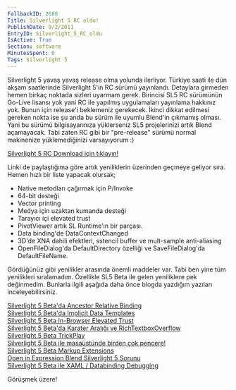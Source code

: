 ```yaml
---
FallbackID: 2680
Title: Silverlight 5 RC oldu!
PublishDate: 9/2/2011
EntryID: Silverlight_5_RC_oldu
IsActive: True
Section: software
MinutesSpent: 0
Tags: Silverlight 5
---
```

Silverlight 5 yavaş yavaş release olma yolunda ilerliyor. Türkiye saati
ile dün akşam saatlerinde Silverlight 5'in RC sürümü yayınlandı.
Detaylara girmeden hemen birkaç noktada sizleri uyarmam gerek. Birincisi
SL5 RC sürümünün Go-Live lisansı yok yani RC ile yapılmış uygulamaları
yayınlama hakkınız yok. Bunun için release'i beklemeniz gerekecek.
İkinci dikkat edilmesi gereken nokta ise şu anda bu sürüm ile uyumlu
Blend'in çıkmamış olması. Yani bu sürümü bilgisayarınıza yüklerseniz SL5
projelerinizi artık Blend açamayacak. Tabi zaten RC gibi bir
"pre-release" sürümü normal makinenize yüklemediğinizi varsayıyorum :)

[Silverlight 5 RC Download için
tıklayın!](http://www.silverlight.net/downloads)

Linki de paylaştığıma göre artık yeniliklerin üzerinden geçmeye geliyor
sıra. Hemen hızlı bir liste yapacak olursak;

-   Native metodları çağırmak için P/Invoke
-   64-bit desteği
-   Vector printing
-   Medya için uzaktan kumanda desteği
-   Tarayıcı içi elevated trust
-   PivotViewer artık SL Runtime'ın bir parçası.
-   Data binding'de DataContextChanged
-   3D'de XNA dahili efektleri, sstencil buffer ve mult-sample
    anti-aliasing
-   OpenFileDialog'da DefaultDirectory özelliği ve SaveFileDialog'da
    DefaultFileName.

Gördüğünüz gibi yenilikler arasında önemli maddeler var. Tabi ben yine
tüm yenilikleri sıralamadım. Özellikle SL5 Beta ile gelen yeniliklere
pek değinmedim. Bunlarla ilgili aşağıda daha önce blogda yazdığım
yazıları inceleyebilirsiniz.

[Silverlight 5 Beta'da Ancestor Relative
Binding](http://daron.yondem.com/tr/post/07aaf12e-e4dc-48a9-9acc-4968c0b65e6b)\
 [Silverlight 5 Beta'da Implicit Data
Templates](http://daron.yondem.com/tr/post/5e88aad3-9476-4c35-97c4-41e305e82518)\
 [Silverlight 5 Beta In-Browser Elevated
Trust](http://daron.yondem.com/tr/post/892fdbe4-864e-4e9b-a5c2-3dfa9d7d1218)\
 [Silverlight 5 Beta'da Karater Aralığı ve
RichTextboxOverflow](http://daron.yondem.com/tr/post/2dd0c513-99ca-439d-b1aa-344f6b41246b)\
 [Silverlight 5 Beta
TrickPlay](http://daron.yondem.com/tr/post/0a2038f1-db35-4009-9e22-50313a68cfe8)\
 [Silverlight 5 Beta ile masaüstünde birden çok
pencere!](http://daron.yondem.com/tr/post/b1325503-80ab-40fc-b20c-3aaa703d8a7e)\
 [Silverlight 5 Beta Markup
Extensions](http://daron.yondem.com/tr/post/b94a07d5-3909-46b8-938a-82c60a0e6869)\
 [Open in Expression Blend Silverlight 5
Sorunu](http://daron.yondem.com/tr/post/61b1da8a-1009-4620-835c-8969f090d41e)\
 [Silverlight 5 Beta ile XAML / Databinding
Debugging](http://daron.yondem.com/tr/post/1fb13798-77cb-4673-91f6-e64f26c94561)

Görüşmek üzere!


